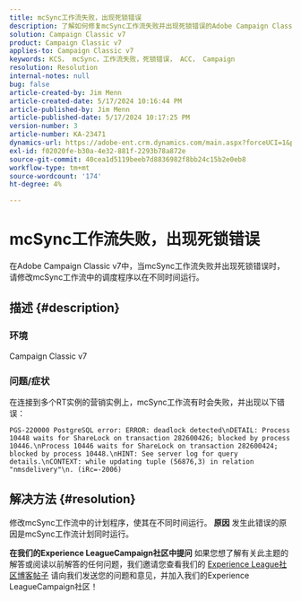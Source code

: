 ```yaml
---
title: mcSync工作流失败，出现死锁错误
description: 了解如何修复mcSync工作流失败并出现死锁错误的Adobe Campaign Classic问题。 在mcSynch工作流中修改计划程序。
solution: Campaign Classic v7
product: Campaign Classic v7
applies-to: Campaign Classic v7
keywords: KCS， mcSync，工作流失败，死锁错误， ACC， Campaign
resolution: Resolution
internal-notes: null
bug: false
article-created-by: Jim Menn
article-created-date: 5/17/2024 10:16:44 PM
article-published-by: Jim Menn
article-published-date: 5/17/2024 10:17:25 PM
version-number: 3
article-number: KA-23471
dynamics-url: https://adobe-ent.crm.dynamics.com/main.aspx?forceUCI=1&pagetype=entityrecord&etn=knowledgearticle&id=98298421-9b14-ef11-9f8a-6045bd006268
exl-id: f02020fe-b30a-4e32-881f-2293b78a872e
source-git-commit: 40cea1d5119beeb7d8836982f8bb24c15b2e0eb8
workflow-type: tm+mt
source-wordcount: '174'
ht-degree: 4%

---
```


# mcSync工作流失败，出现死锁错误


在Adobe Campaign Classic v7中，当mcSync工作流失败并出现死锁错误时，请修改mcSync工作流中的调度程序以在不同时间运行。

## 描述 {#description}


### <b>环境</b>

Campaign Classic v7



### <b>问题/症状</b>

在连接到多个RT实例的营销实例上，mcSync工作流有时会失败，并出现以下错误：

`PGS-220000 PostgreSQL error: ERROR: deadlock detected\nDETAIL: Process 10448 waits for ShareLock on transaction 282600426; blocked by process 10446.\nProcess 10446 waits for ShareLock on transaction 282600424; blocked by process 10448.\nHINT: See server log for query details.\nCONTEXT: while updating tuple (56876,3) in relation "nmsdelivery"\n. (iRc=-2006)`


## 解决方法 {#resolution}


修改mcSync工作流中的计划程序，使其在不同时间运行。
<b>原因</b>
发生此错误的原因是mcSync工作流计划同时运行。


<b>在我们的Experience LeagueCampaign社区中提问</b>
如果您想了解有关此主题的解答或阅读以前解答的任何问题，我们邀请您查看我们的 [Experience League社区博客帖子](https://experienceleaguecommunities.adobe.com/t5/adobe-campaign-classic-blogs/introducing-top-kcs-articles-curated-for-your-troubleshooting/bc-p/672426#M132) 请向我们发送您的问题和意见，并加入我们的Experience LeagueCampaign社区！
